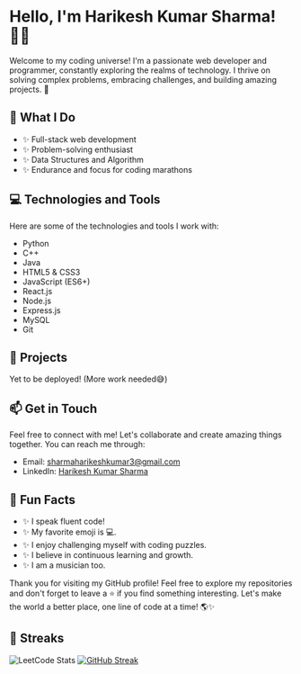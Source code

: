<!-- Hey there! Welcome to my GitHub profile! 👋 -->

# Hello, I'm Harikesh Kumar Sharma! 👨‍💻

Welcome to my coding universe! I'm a passionate web developer and programmer, constantly exploring the realms of technology. I thrive on solving complex problems, embracing challenges, and building amazing projects. 🚀

## 🌟 What I Do

- ✨ Full-stack web development
- ✨ Problem-solving enthusiast
- ✨ Data Structures and Algorithm
- ✨ Endurance and focus for coding marathons

## 💻 Technologies and Tools

Here are some of the technologies and tools I work with:

- Python
- C++
- Java
- HTML5 & CSS3
- JavaScript (ES6+)
- React.js
- Node.js
- Express.js
- MySQL
- Git

## 🚀 Projects
Yet to be deployed! (More work needed😅)
<!--
Check out some of my notable projects:
1. [Project 1](https://github.com/example/project1): A web application built with React.js and Node.js that showcases my problem-solving skills.
2. [Project 2](https://github.com/example/project2): An interactive portfolio website highlighting my web development journey.
-->
## 📫 Get in Touch

Feel free to connect with me! Let's collaborate and create amazing things together. You can reach me through:

- Email: [sharmaharikeshkumar3@gmail.com](mailto:sharmaharikeshkumar3@gmail.com)
- LinkedIn: [Harikesh Kumar Sharma](https://www.linkedin.com/in/harikeshksharma)
<!--
- Twitter: [@your_twitter_handle](https://twitter.com/your_twitter_handle)
-->
## 🌈 Fun Facts

- ✨ I speak fluent code!
- ✨ My favorite emoji is 💻.
- ✨ I enjoy challenging myself with coding puzzles.
- ✨ I believe in continuous learning and growth.
- ✨ I am a musician too.

Thank you for visiting my GitHub profile! Feel free to explore my repositories and don't forget to leave a ⭐️ if you find something interesting. Let's make the world a better place, one line of code at a time! 🌎✨

## 💪 Streaks

![LeetCode Stats](https://leetcard.jacoblin.cool/sharmaharikeshkumar3?ext=heatmap)
[![GitHub Streak](https://streak-stats.demolab.com/?user=sharmaharikeshkumar3&theme=dark)](https://git.io/streak-stats&rising-sun)
<!--
**HarikeshKS/HarikeshKS** is a ✨ _special_ ✨ repository because its `README.md` (this file) appears on your GitHub profile.

Here are some ideas to get you started:

- 🔭 I’m currently working on ...
- 🌱 I’m currently learning ...
- 👯 I’m looking to collaborate on ...
- 🤔 I’m looking for help with ...
- 💬 Ask me about ...
- 📫 How to reach me: ...
- 😄 Pronouns: ...
- ⚡ Fun fact: ...
-->
